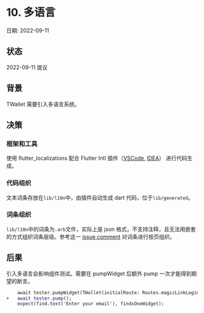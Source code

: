 # 10. 多语言

日期: 2022-09-11

## 状态

2022-09-11 提议

## 背景

TWallet 需要引入多语言系统。

## 决策

### 框架和工具

使用 flutter_localizations 配合 Flutter Intl 插件（[VSCode](https://marketplace.visualstudio.com/items?itemName=localizely.flutter-intl), [IDEA](https://plugins.jetbrains.com/plugin/13666-flutter-intl)） 进行代码生成。

### 代码组织

文本词条存放在`lib/l10n`中，由插件自动生成 dart 代码，位于`lib/generated`。

### 词条组织

`lib/l10n`中的词条为`.arb`文件，实际上是 json 格式，不支持注释，且无法用嵌套的方式组织词条层级。参考这一 [issue comment](https://github.com/flutter/flutter/issues/71729#issuecomment-852059076) 对词条进行按页组织。

## 后果

引入多语言会影响组件测试。需要在 pumpWidget 后额外 pump 一次才能得到期望的断言。

```diff
    await tester.pumpWidget(TWallet(initialRoute: Routes.magicLinkLogin));
+   await tester.pump();
    expect(find.text('Enter your email'), findsOneWidget);
```
